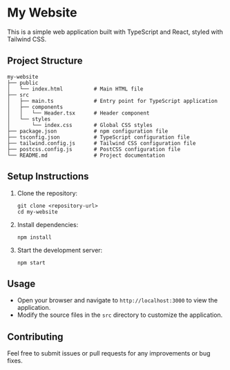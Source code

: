 # My Website

This is a simple web application built with TypeScript and React, styled with Tailwind CSS.

## Project Structure

```
my-website
├── public
│   └── index.html          # Main HTML file
├── src
│   ├── main.ts             # Entry point for TypeScript application
│   ├── components
│   │   └── Header.tsx      # Header component
│   └── styles
│       └── index.css       # Global CSS styles
├── package.json            # npm configuration file
├── tsconfig.json           # TypeScript configuration file
├── tailwind.config.js      # Tailwind CSS configuration file
├── postcss.config.js       # PostCSS configuration file
└── README.md               # Project documentation
```

## Setup Instructions

1. Clone the repository:
   ```
   git clone <repository-url>
   cd my-website
   ```

2. Install dependencies:
   ```
   npm install
   ```

3. Start the development server:
   ```
   npm start
   ```

## Usage

- Open your browser and navigate to `http://localhost:3000` to view the application.
- Modify the source files in the `src` directory to customize the application.

## Contributing

Feel free to submit issues or pull requests for any improvements or bug fixes.